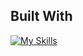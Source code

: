 ## Built With
[![My Skills](https://skillicons.dev/icons?i=js,nodejs,postgres,react,redux,androidstudio,jest)](https://skillicons.dev)